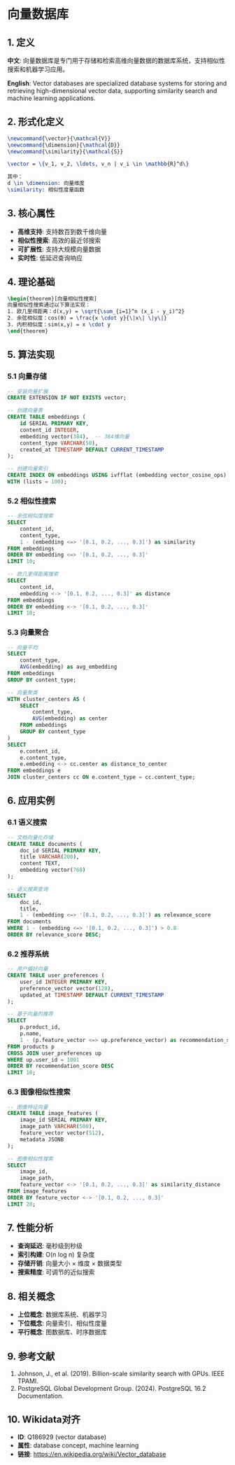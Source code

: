 # 向量数据库

## 1. 定义

**中文**: 向量数据库是专门用于存储和检索高维向量数据的数据库系统，支持相似性搜索和机器学习应用。

**English**: Vector databases are specialized database systems for storing and retrieving high-dimensional vector data, supporting similarity search and machine learning applications.

## 2. 形式化定义

```latex
\newcommand{\vector}{\mathcal{V}}
\newcommand{\dimension}{\mathcal{D}}
\newcommand{\similarity}{\mathcal{S}}

\vector = \{v_1, v_2, \ldots, v_n | v_i \in \mathbb{R}^d\}

其中：
d \in \dimension: 向量维度
\similarity: 相似性度量函数
```

## 3. 核心属性

- **高维支持**: 支持数百到数千维向量
- **相似性搜索**: 高效的最近邻搜索
- **可扩展性**: 支持大规模向量数据
- **实时性**: 低延迟查询响应

## 4. 理论基础

```latex
\begin{theorem}[向量相似性搜索]
向量相似性搜索通过以下算法实现：
1. 欧几里得距离：d(x,y) = \sqrt{\sum_{i=1}^n (x_i - y_i)^2}
2. 余弦相似度：cos(θ) = \frac{x \cdot y}{\|x\| \|y\|}
3. 内积相似度：sim(x,y) = x \cdot y
\end{theorem}
```

## 5. 算法实现

### 5.1 向量存储

```sql
-- 安装向量扩展
CREATE EXTENSION IF NOT EXISTS vector;

-- 创建向量表
CREATE TABLE embeddings (
    id SERIAL PRIMARY KEY,
    content_id INTEGER,
    embedding vector(384),  -- 384维向量
    content_type VARCHAR(50),
    created_at TIMESTAMP DEFAULT CURRENT_TIMESTAMP
);

-- 创建向量索引
CREATE INDEX ON embeddings USING ivfflat (embedding vector_cosine_ops)
WITH (lists = 100);
```

### 5.2 相似性搜索

```sql
-- 余弦相似度搜索
SELECT
    content_id,
    content_type,
    1 - (embedding <=> '[0.1, 0.2, ..., 0.3]') as similarity
FROM embeddings
ORDER BY embedding <=> '[0.1, 0.2, ..., 0.3]'
LIMIT 10;

-- 欧几里得距离搜索
SELECT
    content_id,
    embedding <-> '[0.1, 0.2, ..., 0.3]' as distance
FROM embeddings
ORDER BY embedding <-> '[0.1, 0.2, ..., 0.3]'
LIMIT 10;
```

### 5.3 向量聚合

```sql
-- 向量平均
SELECT
    content_type,
    AVG(embedding) as avg_embedding
FROM embeddings
GROUP BY content_type;

-- 向量聚类
WITH cluster_centers AS (
    SELECT
        content_type,
        AVG(embedding) as center
    FROM embeddings
    GROUP BY content_type
)
SELECT
    e.content_id,
    e.content_type,
    e.embedding <-> cc.center as distance_to_center
FROM embeddings e
JOIN cluster_centers cc ON e.content_type = cc.content_type;
```

## 6. 应用实例

### 6.1 语义搜索

```sql
-- 文档向量化存储
CREATE TABLE documents (
    doc_id SERIAL PRIMARY KEY,
    title VARCHAR(200),
    content TEXT,
    embedding vector(768)
);

-- 语义搜索查询
SELECT
    doc_id,
    title,
    1 - (embedding <=> '[0.1, 0.2, ..., 0.3]') as relevance_score
FROM documents
WHERE 1 - (embedding <=> '[0.1, 0.2, ..., 0.3]') > 0.8
ORDER BY relevance_score DESC;
```

### 6.2 推荐系统

```sql
-- 用户偏好向量
CREATE TABLE user_preferences (
    user_id INTEGER PRIMARY KEY,
    preference_vector vector(128),
    updated_at TIMESTAMP DEFAULT CURRENT_TIMESTAMP
);

-- 基于向量的推荐
SELECT
    p.product_id,
    p.name,
    1 - (p.feature_vector <=> up.preference_vector) as recommendation_score
FROM products p
CROSS JOIN user_preferences up
WHERE up.user_id = 1001
ORDER BY recommendation_score DESC
LIMIT 10;
```

### 6.3 图像相似性搜索

```sql
-- 图像特征向量
CREATE TABLE image_features (
    image_id SERIAL PRIMARY KEY,
    image_path VARCHAR(500),
    feature_vector vector(512),
    metadata JSONB
);

-- 图像相似性搜索
SELECT
    image_id,
    image_path,
    feature_vector <-> '[0.1, 0.2, ..., 0.3]' as similarity_distance
FROM image_features
ORDER BY feature_vector <-> '[0.1, 0.2, ..., 0.3]'
LIMIT 20;
```

## 7. 性能分析

- **查询延迟**: 毫秒级到秒级
- **索引构建**: O(n log n) 复杂度
- **存储开销**: 向量大小 × 维度 × 数据类型
- **搜索精度**: 可调节的近似搜索

## 8. 相关概念

- **上位概念**: 数据库系统、机器学习
- **下位概念**: 向量索引、相似性度量
- **平行概念**: 图数据库、时序数据库

## 9. 参考文献

1. Johnson, J., et al. (2019). Billion-scale similarity search with GPUs. IEEE TPAMI.
2. PostgreSQL Global Development Group. (2024). PostgreSQL 16.2 Documentation.

## 10. Wikidata对齐

- **ID**: Q186929 (vector database)
- **属性**: database concept, machine learning
- **链接**: <https://en.wikipedia.org/wiki/Vector_database>
